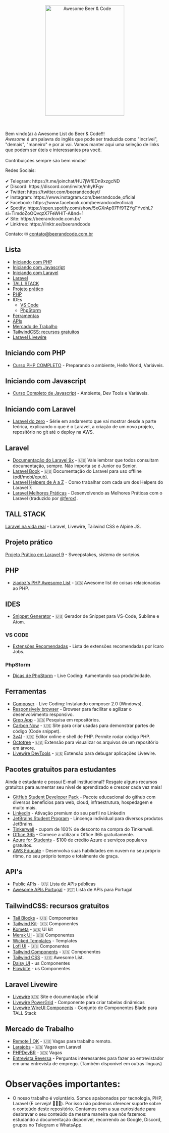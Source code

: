 <div align="center">
	<img  width="250" height="350" src="./awesome.png" alt="Awesome Beer & Code">
</div>
<br/><br/>
<p>Bem vindo(a) à Awesome List do Beer & Code!!!<br/>
<i>Awesome</i> é um palavra do inglês que pode ser traduzida como "incrível", "demais", "maneiro" e por aí vai.  Vamos manter aqui uma seleção de links que podem ser úteis e interessantes pra você.<br/><br/>Contribuições sempre são bem vindas!</p>

<p>
Redes Sociais:
<br/><br/>
✔ Telegram: https://t.me/joinchat/HU7jWfEDn9xzgcND
<br/>
✔ Discord: https://discord.com/invite/mhyKFgv
<br/>
✔ Twitter: https://twitter.com/beerandcodeyt/
​<br/>
✔ Instagram: https://www.instagram.com/beerandcode_oficial
<br/>
✔ Facebook: https://www.facebook.com/beerandcodeoficial/
<br/>
✔ Spotify: https://open.spotify.com/show/5xGXrAp97Ff9TZYgTYvdhL?si=TimdoZoOQvqzX7FeWHlT-A&nd=1
​<br/>
✔ Site: https://beerandcode.com.br/ 
<br/>
✔ Linktree: https://linktr.ee/beerandcode​
<br/>
</p>

Contato:
✉ contato@beerandcode.com.br
## Lista

- [Iniciando com PHP](#iniciando-com-php)
- [Iniciando com Javascript](#iniciando-com-javascript)
- [Iniciando com Laravel](#iniciando-com-laravel)
- [Laravel](#laravel)
- [TALL STACK](#tall-stack)
- [Projeto prático](#projeto-prático)
- [PHP](#php)
- IDEs
  + [VS Code](#vs-code)
  + [PhpStorm](#phpstorm)
- [Ferramentas](#ferramentas)
- [APIs](#apis)
- [Mercado de Trabalho](#mercado-de-trabalho)
- [TailwindCSS: recursos gratuitos](#tailwindcss-recursos-gratuitos)
- [Laravel Livewire](#laravel-livewire)

## Iniciando com PHP

- [Curso PHP COMPLETO](https://www.youtube.com/watch?v=YLVFtKIBCyM&list=PL7ScB28KYHhGq58mpLgIVM8Ias4nap4-o) -  Preparando o ambiente, Hello World, Variáveis.

## Iniciando com Javascript

- [Curso Completo de Javascript](https://www.youtube.com/watch?v=YLVFtKIBCyM&list=PL7ScB28KYHhGq58mpLgIVM8Ias4nap4-o) - Ambiente, Dev Tools e Variáveis.

## Iniciando com Laravel

- [Laravel do zero](https://www.youtube.com/playlist?list=PL7ScB28KYHhHEC8DGfhDt7WdHe7s6A56J) - Série em andamento que vai mostrar desde a parte teórica, explicando o que é o Laravel, a criação de um novo projeto, repositório no git até o deploy na AWS.

## Laravel

  - [Documentação do Laravel 9x](https://laravel.com/docs/9.x/installation) - 🇺🇸 Vale lembrar que todos consultam documentação, sempre. Não importa se é Junior ou Senior.
  - [Laravel Book](https://github.com/driade/laravel-book) - 🇺🇸 Documentação do Laravel para uso offline (pdf/mobi/epub).
  - [Laravel Helpers de A a Z](https://www.youtube.com/watch?v=5KfpuDNTlaA&list=PL7ScB28KYHhGE9lxkjW0LWPkgoX1yvPC9) - Como trabalhar com cada um dos Helpers do Laravel 7.
  - [Laravel Melhores Práticas](https://github.com/ferox/laravel-melhores-praticas) - Desenvolvendo as Melhores Práticas com o Laravel (traduzido por [@ferox](https://github.com/ferox/)).
  
## TALL STACK
[Laravel na vida real](https://www.youtube.com/watch?v=Jmjx2O1Yhe4&list=PL7ScB28KYHhHafrYw8TlT0J2DgAtBdECw) - Laravel, Livewire, Tailwind CSS e Alpine JS.

## Projeto prático
[Projeto Prático em Laravel 9](https://www.youtube.com/watch?v=Jmjx2O1Yhe4&list=PL7ScB28KYHhHafrYw8TlT0J2DgAtBdECw) - Sweepstakes, sistema de sorteios.

## PHP

- [ziadoz's PHP Awesome List](https://github.com/ziadoz/awesome-php) - 🇺🇸 Awesome list de coisas relacionadas ao PHP.

## IDES
- [Snippet Generator](https://snippet-generator.app) - 🇺🇸 Gerador de Snippet para VS-Code, Sublime e Atom.


### VS CODE

- [Extensões Recomendadas](https://github.com/icarojobs/vscode-useful-extensions) - Lista de extensões recomendadas por Icaro Jobs.

### PhpStorm

- [Dicas de PhpStorm](https://youtu.be/ZBrAL_aBvTM?t=766) -  Live Coding: Aumentando sua produtividade.

## Ferramentas

- [Composer](https://www.youtube.com/watch?v=ZBrAL_aBvTM) - Live Coding: Instalando composer 2.0 (Windows).
- [Responsively browser](https://responsively.app) - Browser para facilitar e agilizar o desenvolvimento responsivo.
- [Grep App](https://grep.app/) - 🇺🇸 Pesquisa em repositórios.
- [Carbon Now](https://carbon.now.sh) - 🇺🇸 Site para criar usadas para demonstrar partes de código (Code snippet).
- [3v4l](https://3v4l.org) - 🇺🇸 Editor online e shell de PHP. Permite rodar código PHP.
- [Octotree](https://www.octotree.io/) - 🇺🇸 Extensão para visualizar os arquivos de um repositório em árvore.
- [Livewire DevTools](https://chrome.google.com/webstore/detail/livewire-devtools/ahcmcdmhdcgbpklkdhpejphjekpmhkll) - 🇺🇸 Extensão para debugar aplicações Livewire.

## Pacotes gratuitos para estudantes

Ainda é estudante e possui E-mail institucional? Resgate alguns recursos gratuitos para aumentar seu nível de aprendizado e crescer cada vez mais!

- [GitHub Student Developer Pack](https://education.github.com/pack) - Pacote educacional do github com diversos benefícios para web, cloud, infraestrutura, hospedagem e muito mais.
- [Linkedin](https://members.linkedin.com/pt-br/estudante/linkedin-premium) - Ativação premium do seu perfil no LinkedIn
- [JetBrains Student Program](https://www.jetbrains.com/community/education/#students) - Lincença individual para diversos produtos JetBrains.
- [Tinkerwell](https://tinkerwell.app/education) - cupom de 100% de desconto na compra do Tinkerwell.
- [Office 365](https://www.microsoft.com/pt-br/education/products/office) - Comece a utilizar o Office 365 gratuitamente.
- [Azure for Students](https://azure.microsoft.com/pt-br/free/students/) - $100 de crédito Azure e serviços populares gratuitos.
- [AWS Educate](https://aws.amazon.com/pt/education/awseducate/) - Desenvolva suas habilidades em nuvem no seu próprio ritmo, no seu próprio tempo e totalmente de graça.

## API's

- [Public APIs](https://github.com/public-apis/public-apis) - 🇺🇸 Lista de APIs públicas
- [Awesome APIs Portugal](https://github.com/rgllm/awesome-portugal-data) - 🇵🇹 Lista de APIs para Portugal

## TailwindCSS: recursos gratuitos

- [Tail Blocks](https://tailblocks.cc/) - 🇺🇸 Componentes 
- [Tailwind Kit](https://www.tailwind-kit.com/)- 🇺🇸 Componentes 
- [Kometa](https://kitwind.io/products/kometa/) - 🇺🇸 UI kit 
- [Merak UI](https://merakiui.com/) - 🇺🇸 Componentes
- [Wicked Templates](https://blocks.wickedtemplates.com/) - Templates
- [Lofi UI](https://lofiui.co/) - 🇺🇸 Componentes
- [Tailwind Components](tailwindcomponents.com) - 🇺🇸 Componentes
- [Tailwind CSS](https://github.com/aniftyco/awesome-tailwindcss/) - 🇺🇸 Awesome List.
- [Daisy UI](https://daisyui.com/) - us Componentes
- [Flowbite](https://flowbite.com/) - us Componentes

## Laravel Livewire

- [Livewire](https://laravel-livewire.com/) 🇺🇸 Site e documentação oficial
- [Livewire PowerGrid](https://github.com/Power-Components/livewire-powergrid) - Componente para criar tabelas dinâmicas
- [Livewire WireUI Components](https://github.com/PH7-Jack/wireui) - Conjunto de Componentes Blade para TALL Stack

## Mercado de Trabalho

- [Remote | OK](https://remoteok.io) - 🇺🇸 Vagas para trabalho remoto.
- [Larajobs](https://larajobs.com) - 🇺🇸 Vagas em Laravel
- [PHPDevBR](https://github.com/phpdevbr/vagas/issues) - 🇺🇸 Vagas
- [Entrevista Reversa](https://github.com/viraptor/reverse-interview/blob/master/translations/pt-BR.md) - Perguntas interessantes para fazer ao entrevistador em uma entrevista de emprego. (Também disponível em outras línguas)

# Observações importantes:

* O nosso trabalho é voluntário.  Somos apaixonados por tecnologia, PHP, Laravel (E cerveja! 🍻🍻🍻). Por isso não podemos oferecer suporte sobre o conteúdo deste repositório. Contamos com a sua curiosidade para desbravar o seu conteúdo da mesma maneira que nós fazemos: estudando a documentação disponível, recorrendo ao Google, Discord, grupos no Telegram e WhatsApp.
